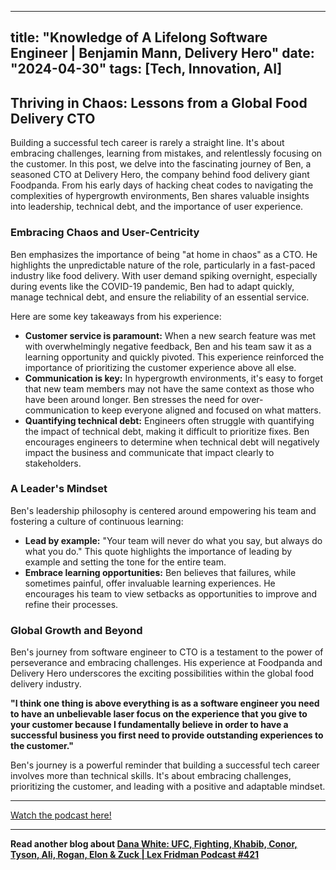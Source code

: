 
---
title: "Knowledge of A Lifelong Software Engineer | Benjamin Mann, Delivery Hero"
date: "2024-04-30"
tags: [Tech, Innovation, AI]
---

## Thriving in Chaos: Lessons from a Global Food Delivery CTO

Building a successful tech career is rarely a straight line. It's about embracing challenges, learning from mistakes, and relentlessly focusing on the customer. In this post, we delve into the fascinating journey of Ben, a seasoned CTO at Delivery Hero, the company behind food delivery giant Foodpanda. From his early days of hacking cheat codes to navigating the complexities of hypergrowth environments, Ben shares valuable insights into leadership, technical debt, and the importance of user experience. 

### Embracing Chaos and User-Centricity

Ben emphasizes the importance of being "at home in chaos" as a CTO. He highlights the unpredictable nature of the role, particularly in a fast-paced industry like food delivery. With user demand spiking overnight, especially during events like the COVID-19 pandemic, Ben had to adapt quickly, manage technical debt, and ensure the reliability of an essential service.  

Here are some key takeaways from his experience: 

* **Customer service is paramount:**  When a new search feature was met with overwhelmingly negative feedback, Ben and his team saw it as a learning opportunity and quickly pivoted. This experience reinforced the importance of prioritizing the customer experience above all else. 
* **Communication is key:**  In hypergrowth environments, it's easy to forget that new team members may not have the same context as those who have been around longer. Ben stresses the need for over-communication to keep everyone aligned and focused on what matters.
* **Quantifying technical debt:**  Engineers often struggle with quantifying the impact of technical debt, making it difficult to prioritize fixes. Ben encourages engineers to determine when technical debt will negatively impact the business and communicate that impact clearly to stakeholders. 

### A Leader's Mindset 

Ben's leadership philosophy is centered around empowering his team and fostering a culture of continuous learning:

* **Lead by example:**  "Your team will never do what you say, but always do what you do." This quote highlights the importance of leading by example and setting the tone for the entire team. 
* **Embrace learning opportunities:**  Ben believes that failures, while sometimes painful, offer invaluable learning experiences. He encourages his team to view setbacks as opportunities to improve and refine their processes. 

### Global Growth and Beyond 

Ben's journey from software engineer to CTO is a testament to the power of perseverance and embracing challenges. His experience at Foodpanda and Delivery Hero underscores the exciting possibilities within the global food delivery industry. 

**"I think one thing is above everything is as a software engineer you need to have an unbelievable laser focus on the experience that you give to your customer because I fundamentally believe in order to have a successful business you first need to provide outstanding experiences to the customer."**

Ben's journey is a powerful reminder that building a successful tech career involves more than technical skills. It's about embracing challenges, prioritizing the customer, and leading with a positive and adaptable mindset.

---
        




<a href="https://youtube.com/watch?v=spGQpp7twgs" target="_blank">Watch the podcast here!</a>


---

**Read another blog about [Dana White: UFC, Fighting, Khabib, Conor, Tyson, Ali, Rogan, Elon & Zuck | Lex Fridman Podcast #421](./20240325-danawhite-lexfridman.md)**
